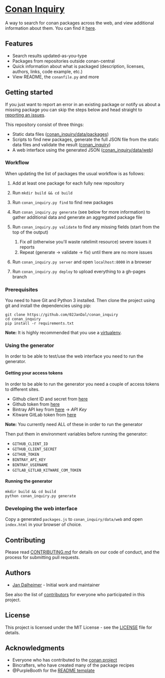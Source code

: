 # [Conan Inquiry](https://02jandal.github.io/conan_inquiry)

A way to search for conan packages across the web, and view additional information about them.
You can find it [here](https://02jandal.github.io/conan_inquiry).

## Features

* Search results updated-as-you-type
* Packages from repositories outside conan-central
* Quick information about what is packaged (description, licenses, authors, links, code example, etc.)
* View README, the `conanfile.py` and more

## Getting started

If you just want to report an error in an existing package or notify us about a missing package you can skip the steps
below and head straight to [reporting an issues](/issues/new).

This repository consist of three things:

* Static data files ([conan_inquiry/data/packages](https://github.com/02JanDal/conan_inquiry/tree/master/conan_inquiry/data/packages))
* Scripts to find new packages, generate the full JSON file from the static data files and validate the result ([conan_inquiry](https://github.com/02JanDal/conan_inquiry/tree/master/conan_inquiry))
* A web interface using the generated JSON ([conan_inquiry/data/web](https://github.com/02JanDal/conan_inquiry/tree/master/conan_inquiry/data/web))

### Workflow

When updating the list of packages the usual workflow is as follows:

1. Add at least one package for each fully new repository
2. Run `mkdir build && cd build`
3. Run `conan_inquiry.py find` to find new packages
4. Run `conan_inquiry.py generate` (see below for more information) to gather additional data and generate an aggregated package file
5. Run `conan_inquiry.py validate` to find any missing fields (start from the top of the output)
    1. Fix _all_ (otherwise you'll waste ratelimit resource) severe issues it reports
    2. Repeat (generate -> validate -> fix) until there are no more issues

6. Run `conan_inquiry.py server` and open `localhost:8000` in a browser
7. Run `conan_inquiry.py deploy` to upload everything to a gh-pages branch

### Prerequisites

You need to have Git and Python 3 installed. Then clone the project using git and install the dependencies using pip:

```commandline
git clone https://github.com/02JanDal/conan_inquiry
cd conan_inquiry
pip install -r requirements.txt
```

**Note:** It is highly recommended that you use a [virtualenv](http://docs.python-guide.org/en/latest/dev/virtualenvs/).

### Using the generator

In order to be able to test/use the web interface you need to run the generator.

#### Getting your access tokens

In order to be able to run the generator you need a couple of access tokens to different sites.

* Github client ID and secret from [here](https://github.com/settings/developers)
* Github token from [here](https://github.com/settings/tokens)
* Bintray API key from [here](https://bintray.com/profile/edit) -> _API Key_
* Kitware GitLab token from [here](https://gitlab.kitware.com/profile/personal_access_tokens)

**Note:** You currently need ALL of these in order to run the generator

Then put them in environment variables before running the generator:

* `GITHUB_CLIENT_ID`
* `GITHUB_CLIENT_SECRET`
* `GITHUB_TOKEN`
* `BINTRAY_API_KEY`
* `BINTRAY_USERNAME`
* `GITLAB_GITLAB_KITWARE_COM_TOKEN`

#### Running the generator

```commandline
mkdir build && cd build
python conan_inquiry.py generate
```

### Developing the web interface

Copy a generated `packages.js` to `conan_inquiry/data/web` and open `index.html` in your browser of choice.

## Contributing

Please read [CONTRIBUTING.md](https://github.com/02JanDal/conan_inquiry/blob/master/CONTRIBUTING.md) for details on our
code of conduct, and the process for submitting pull requests.

## Authors

* [Jan Dalheimer](https://github.com/02JanDal) - Initial work and maintainer

See also the list of [contributors](https://github.com/02JanDal/conan_inquiry/contributors) for everyone who
participated in this project.

## License

This project is licensed under the MIT License - see the
[LICENSE](https://github.com/02JanDal/conan_inquiry/blob/master/LICENSE.md) file for details.

## Acknowledgments

* Everyone who has contributed to the [conan project](https://github.com/conan-io/conan)
* Bincrafters, who have created many of the package recipes
* @PurpleBooth for the [README template](https://gist.github.com/PurpleBooth/109311bb0361f32d87a2)